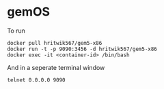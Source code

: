 # gemOS
To run
```
docker pull hritwik567/gem5-x86
docker run -t -p 9090:3456 -d hritwik567/gem5-x86
docker exec -it <container-id> /bin/bash
```
And in a seperate terminal window 
```
telnet 0.0.0.0 9090
```

